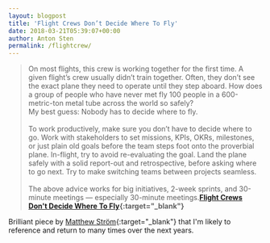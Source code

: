 ```yaml
---
layout: blogpost
title: 'Flight Crews Don’t Decide Where To Fly'
date: 2018-03-21T05:39:07+00:00
author: Anton Sten
permalink: /flightcrew/
---
```


>On most flights, this crew is working together for the first time. A given flight’s crew usually didn’t train together. Often, they don’t see the exact plane they need to operate until they step aboard. How does a group of people who have never met fly 100 people in a 600-metric-ton metal tube across the world so safely?<br />
My best guess: Nobody has to decide where to fly.
<br /><br />
To work productively, make sure you don’t have to decide where to go. Work with stakeholders to set missions, KPIs, OKRs, milestones, or just plain old goals before the team steps foot onto the proverbial plane. In-flight, try to avoid re-evaluating the goal. Land the plane safely with a solid report-out and retrospective, before asking where to go next. Try to make switching teams between projects seamless.
<br /><br />
The above advice works for big initiatives, 2-week sprints, and 30-minute meetings — especially 30-minute meetings.**[Flight Crews Don't Decide Where To Fly](https://matthewstrom.com/writing/crews.html){:target="_blank"}**

Brilliant piece by [Matthew Ström](https://matthewstrom.com/){:target="_blank"} that I'm likely to reference and return to many times over the next years.
